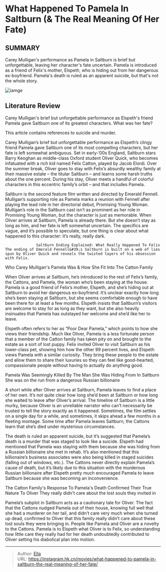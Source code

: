 # What Happened To Pamela In Saltburn (&amp; The Real Meaning Of Her Fate)


## SUMMARY 



  Carey Mulligan&#39;s performance as Pamela in Saltburn is brief but unforgettable, leaving her character&#39;s fate uncertain.   Pamela is introduced as a friend of Felix&#39;s mother, Elspeth, who is hiding out from her dangerous ex-boyfriend.   Pamela&#39;s death is ruled as an apparent suicide, but that&#39;s not the whole story.  

![iamge](https://static1.srcdn.com/wordpress/wp-content/uploads/2024/01/pamela-sitting-on-a-couch-in-saltburn.jpg)

## Literature Review

Carey Mulligan&#39;s brief but unforgettable performance as Elspeth&#39;s friend Pamela gave Saltburn one of its greatest characters. What was her fate?






This article contains references to suicide and murder.







Carey Mulligan’s brief but unforgettable performance as Elspeth’s clingy friend Pamela gave Saltburn one of its most compelling characters, but her fate is left somewhat ambiguous. Set in early-‘00s England, Saltburn stars Barry Keoghan as middle-class Oxford student Oliver Quick, who becomes infatuated with a rich kid named Felix Catton, played by Jacob Elordi. Over the summer break, Oliver goes to stay with Felix’s absurdly wealthy family at their massive estate – the titular Saltburn – and learns some harsh truths about the one percent. During his stay, Oliver meets a handful of colorful characters in this eccentric family’s orbit – and that includes Pamela.

Saltburn is the second feature film written and directed by Emerald Fennell. Mulligan’s supporting role as Pamela marks a reunion with Fennell after playing the lead role in her directorial debut, Promising Young Woman. Mulligan’s role in the Saltburn cast isn’t as prominent as her role in Promising Young Woman, but the character is just as memorable. When Oliver arrives at Saltburn, Pamela is already there. But she doesn’t stay as long as him, and her fate is left somewhat uncertain. The specifics are vague, and it’s possible to speculate, but one thing is clear about what happened to this character: it’s really, really dark.




                  Saltburn Ending Explained: What Really Happened To Felix   The ending of Emerald Fennell&#39;s Saltburn is built on a web of lies spun by Oliver Quick and reveals the twisted layers of his obsession with Felix.   


 Who Carey Mulligan&#39;s Pamela Was &amp; How She Fit Into The Catton Family 
          

When Oliver arrives at Saltburn, he’s introduced to the rest of Felix’s family, the Cattons, and Pamela, the woman who’s been staying at the house. Pamela is a good friend of Felix’s mother, Elspeth, and she’s hiding out at Saltburn to avoid her dangerous ex-boyfriend. It’s unclear exactly how long she’s been staying at Saltburn, but she seems comfortable enough to have been there for at least a few months. Elspeth insists that Saltburn’s visitors are welcome to stay for as long as they want, but she also heavily insinuates that Pamela has outstayed her welcome and she’d like her to leave.




Elspeth often refers to her as “Poor Dear Pamela,” which points to how she views their friendship. Much like Oliver, Pamela is a less fortunate person that a member of the Catton family has taken pity on and brought to the estate as a sort of lost puppy. Felix invited Oliver to visit Saltburn as his lower-class pet, showing him how the other 99 percent lives, and Elspeth views Pamela with a similar curiosity. They bring these people to the estate and allow them to share their luxuries so they can feel like good-hearted, compassionate people without having to actually do anything good.



 Pamela Was Seemingly Killed By The Man She Was Hiding From In Saltburn 
She was on the run from a dangerous Russian billionaire
          

A short while after Oliver arrives at Saltburn, Pamela leaves to find a place of her own. It’s not quite clear how long she’d been at Saltburn or how long she waited to leave after Oliver’s arrival. The timeline of Saltburn is a little murky, because Oliver is an unreliable narrator who can’t necessarily be trusted to tell the story exactly as it happened. Sometimes, the film settles on a single day for a while, and sometimes, it skips ahead a few months in a fleeting montage. Some time after Pamela leaves Saltburn, the Cattons learn that she’s died under mysterious circumstances.




The death is ruled an apparent suicide, but it’s suggested that Pamela’s death is a murder that was staged to look like a suicide. Elspeth had mentioned that Pamela was staying with them because she was hiding from a Russian billionaire she met in rehab. It’s also mentioned that this billionaire’s business associates were also being killed in staged suicides (falling out of windows, etc.). The Cattons never directly explain Pamela’s cause of death, but it’s likely due to this situation with the murderous Russian billionaire after Elspeth pretty much encouraged Pamela to leave Saltburn because she was becoming an inconvenience.



 The Catton Family&#39;s Response To Pamela&#39;s Death Confirmed Their True Nature To Oliver 
They really didn&#39;t care about the lost souls they invited in
         

Pamela’s subplot in Saltburn acts as a cautionary tale for Oliver. The fact that the Cattons nudged Pamela out of their house, knowing full well that she had a murderer on her tail, and didn’t care very much when she turned up dead, confirmed to Oliver that this family really didn’t care about these lost souls they were bringing in. People like Pamela and Oliver are a novelty to the Cattons. Pamela is to Elspeth what Oliver is to Felix, so understanding how little care they really had for her death undoubtedly contributed to Oliver setting his diabolical plan into motion.






---

> Author: [Ella](https://instagram.hk.cn/)  
> URL: https://instagram.hk.cn/movies/what-happened-to-pamela-in-saltburn-the-real-meaning-of-her-fate/  


